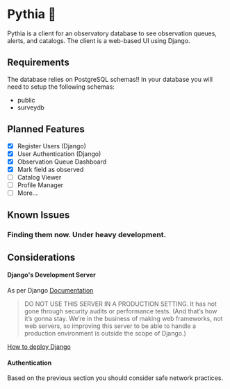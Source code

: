 # Pythia 🔮

Pythia is a client for an observatory database to see observation queues, alerts, and catalogs.
The client is a web-based UI using Django.

## Requirements
The database relies on PostgreSQL schemas!!
In your database you will need to setup the following schemas:

- public
- surveydb 

## Planned Features

- [x] Register Users (Django)
- [x] User Authentication (Django)
- [x] Observation Queue Dashboard
- [x] Mark field as observed
- [ ] Catalog Viewer
- [ ] Profile Manager
- [ ] More...

## Known Issues

### Finding them now. Under heavy development.

## Considerations

#### Django's Development Server

As per Django [Documentation](https://docs.djangoproject.com/en/4.1/ref/django-admin/#django-admin-runserver)
> DO NOT USE THIS SERVER IN A PRODUCTION SETTING. It has not gone through security audits or performance tests. (And that’s how it’s gonna stay. We’re in the business of making web frameworks, not web servers, so improving this server to be able to handle a production environment is outside the scope of Django.)

[How to deploy Django](https://docs.djangoproject.com/en/5.0/howto/deployment/)


#### Authentication

Based on the previous section you should consider safe network practices.
